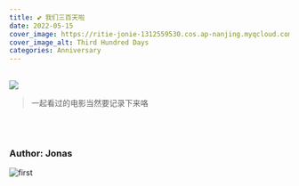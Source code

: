 ```yaml
---
title: 💕 我们三百天啦
date: 2022-05-15
cover_image: https://ritie-jonie-1312559530.cos.ap-nanjing.myqcloud.com/posts/20220515-cover.png
cover_image_alt: Third Hundred Days
categories: Anniversary
---
```


<br>
<div class="cover-img">
    <img src="https://ritie-jonie-1312559530.cos.ap-nanjing.myqcloud.com/posts/20220515-cover.jpg" ></img>
</div>
<blockquote class="quote-card">
    <p>一起看过的电影当然要记录下来咯</p>
</blockquote>
<br><br>

### Author: Jonas

![first](https://ritie-jonie-1312559530.cos.ap-nanjing.myqcloud.com/posts/20220515-01.jpg)
